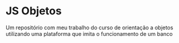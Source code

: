 # JS Objetos
 Um repositório com meu trabalho do curso de orientação a objetos utilizando uma plataforma que imita o funcionamento de um banco

